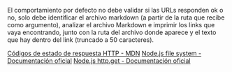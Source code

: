 El comportamiento por defecto no debe validar si las URLs responden ok o no,
solo debe identificar el archivo markdown (a partir de la ruta que recibe como
argumento), analizar el archivo Markdown e imprimir los links que vaya
encontrando, junto con la ruta del archivo donde aparece y el texto
que hay dentro del link (truncado a 50 caracteres).

[Códigos de estado de respuesta HTTP - MDN](https://developer.mozilla.org/es/docs/Web/HTTP/Status)
[Node.js file system - Documentación oficial](https://nodejs.org/apiia/fs.html)
[Node.js http.get - Documentación oficial](https://nodejs.org/api/http.html#http_http_get_options_callback)